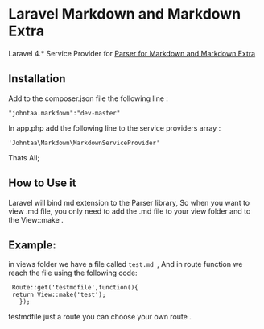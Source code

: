 # Laravel Markdown and Markdown Extra

Laravel 4.* Service Provider for [Parser for Markdown and Markdown Extra](https://github.com/michelf/php-markdown)

   
## Installation

Add to the composer.json file the following line :

`"johntaa.markdown":"dev-master"`

In app.php add the following line to the service providers array :

`'Johntaa\Markdown\MarkdownServiceProvider'`

Thats All;

## How to Use  it

Laravel will bind  md extension to the Parser library, So when you want to view .md file, you
only need to add the .md file to your view folder and to the View::make .

## Example:

in views folder we have a file called `test.md `, And in route function we reach the file 
using the following code:

	 Route::get('testmdfile',function(){
	 return View::make('test');
	   });
	   
	   
testmdfile just a route you can choose your own route .